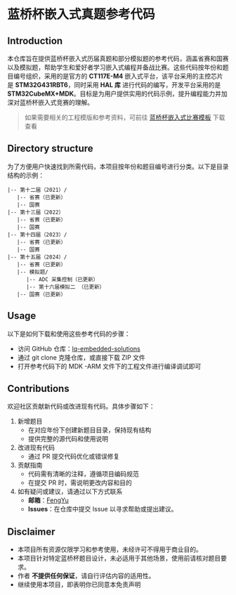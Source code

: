 # 蓝桥杯嵌入式真题参考代码

## Introduction

本仓库旨在提供蓝桥杯嵌入式历届真题和部分模拟题的参考代码，涵盖省赛和国赛以及模拟题，帮助学生和爱好者学习嵌入式编程并备战比赛。这些代码按年份和题目编号组织，采用的是官方的 **CT117E-M4** 嵌入式平台，该平台采用的主控芯片是 **STM32G431RBT6**，同时采用 **HAL 库** 进行代码的编写，开发平台采用的是 **STM32CubeMX+MDK**。目标是为用户提供实用的代码示例，提升编程能力并加深对蓝桥杯嵌入式竞赛的理解。

>如果需要相关的工程模版和参考资料，可前往 [蓝桥杯嵌入式比赛模板](https://github.com/rsecss/lq-hal) 下载查看

## Directory structure

为了方便用户快速找到所需代码，本项目按年份和题目编号进行分类。以下是目录结构的示例：

```plaintxt
|-- 第十二届（2021）/
   |-- 省赛（已更新）
   |-- 国赛
|-- 第十三届（2022）
   |-- 省赛（已更新）
   |-- 国赛
|-- 第十四届（2023）/
   |-- 省赛（已更新）
   |-- 国赛
|-- 第十五届（2024）/
   |-- 省赛（已更新）
   |-- 模拟题/
      |-- ADC 采集控制（已更新）
      |-- 第十六届模拟二 （已更新）
   |-- 国赛（已更新）
```

## Usage

以下是如何下载和使用这些参考代码的步骤：

- 访问 GitHub 仓库：[lq-embedded-solutions](https://github.com/rsecss/lq-embedded-solutions)
- 通过 git clone 克隆仓库，或直接下载 ZIP 文件
- 打开参考代码下的 MDK -ARM 文件下的工程文件进行编译调试即可

## Contributions

欢迎社区贡献新代码或改进现有代码。具体步骤如下：

1. 新增题目
   - 在对应年份下创建新题目目录，保持现有结构
   - 提供完整的源代码和使用说明
2. 改进现有代码
   - 通过 PR 提交代码优化或错误修复
3. 贡献指南
   - 代码需有清晰的注释，遵循项目编码规范
   - 在提交 PR 时，需说明更改内容和目的
4. 如有疑问或建议，请通过以下方式联系
   - **邮箱**：[FengYu](mailto:rsecss@outlook.com)
   - **Issues**：在仓库中提交 Issue 以寻求帮助或提出建议。

## Disclaimer

- 本项目所有资源仅限学习和参考使用，未经许可不得用于商业目的。
- 本项目针对特定蓝桥杯题目设计，未必适用于其他场景，使用前请核对题目要求。
- 作者 **不提供任何保证**，请自行评估内容的适用性。
- 继续使用本项目，即表明你已同意本免责声明
